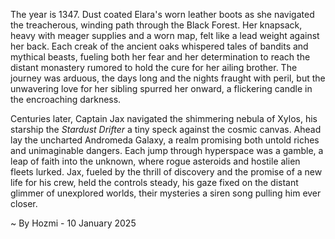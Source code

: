 
The year is 1347.  Dust coated Elara's worn leather boots as she navigated the treacherous, winding path through the Black Forest.  Her knapsack, heavy with meager supplies and a worn map, felt like a lead weight against her back.  Each creak of the ancient oaks whispered tales of bandits and mythical beasts, fueling both her fear and her determination to reach the distant monastery rumored to hold the cure for her ailing brother.  The journey was arduous, the days long and the nights fraught with peril, but the unwavering love for her sibling spurred her onward, a flickering candle in the encroaching darkness.

Centuries later, Captain Jax navigated the shimmering nebula of Xylos, his starship the *Stardust Drifter* a tiny speck against the cosmic canvas.  Ahead lay the uncharted Andromeda Galaxy, a realm promising both untold riches and unimaginable dangers.  Each jump through hyperspace was a gamble, a leap of faith into the unknown, where rogue asteroids and hostile alien fleets lurked.  Jax, fueled by the thrill of discovery and the promise of a new life for his crew, held the controls steady, his gaze fixed on the distant glimmer of unexplored worlds, their mysteries a siren song pulling him ever closer.

~ By Hozmi - 10 January 2025
